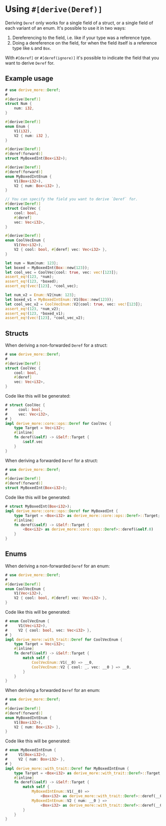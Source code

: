# Using `#[derive(Deref)]`

Deriving `Deref` only works for a single field of a struct, or a single field of each variant of an enum.
It's possible to use it in two ways:

1. Dereferencing to the field, i.e. like if your type was a reference type.
2. Doing a dereference on the field, for when the field itself is a reference type like `&` and `Box`.

With `#[deref]` or `#[deref(ignore)]` it's possible to indicate the field that
you want to derive `Deref` for.




## Example usage

```rust
# use derive_more::Deref;
#
#[derive(Deref)]
struct Num {
    num: i32,
}

#[derive(Deref)]
enum Enum {
    V1(i32),
    V2 { num: i32 },
}

#[derive(Deref)]
#[deref(forward)]
struct MyBoxedInt(Box<i32>);

#[derive(Deref)]
#[deref(forward)]
enum MyBoxedIntEnum {
    V1(Box<i32>),
    V2 { num: Box<i32> },
}

// You can specify the field you want to derive `Deref` for.
#[derive(Deref)]
struct CoolVec {
    cool: bool,
    #[deref]
    vec: Vec<i32>,
}

#[derive(Deref)]
enum CoolVecEnum {
    V1(Vec<i32>),
    V2 { cool: bool, #[deref] vec: Vec<i32> },
}

let num = Num{num: 123};
let boxed = MyBoxedInt(Box::new(123));
let cool_vec = CoolVec{cool: true, vec: vec![123]};
assert_eq!(123, *num);
assert_eq!(123, *boxed);
assert_eq!(vec![123], *cool_vec);

let num_v2 = Enum::V2{num: 123};
let boxed_v1 = MyBoxedIntEnum::V1(Box::new(123));
let cool_vec_v2 = CoolVecEnum::V2{cool: true, vec: vec![123]};
assert_eq!(123, *num_v2);
assert_eq!(123, *boxed_v1);
assert_eq!(vec![123], *cool_vec_v2);
```




## Structs

When deriving a non-forwarded `Deref` for a struct:

```rust
# use derive_more::Deref;
#
#[derive(Deref)]
struct CoolVec {
    cool: bool,
    #[deref]
    vec: Vec<i32>,
}
```

Code like this will be generated:

```rust
# struct CoolVec {
#     cool: bool,
#     vec: Vec<i32>,
# }
impl derive_more::core::ops::Deref for CoolVec {
    type Target = Vec<i32>;
    #[inline]
    fn deref(&self) -> &Self::Target {
        &self.vec
    }
}
```

When deriving a forwarded `Deref` for a struct:

```rust
# use derive_more::Deref;
#
#[derive(Deref)]
#[deref(forward)]
struct MyBoxedInt(Box<i32>);
```

Code like this will be generated:

```rust
# struct MyBoxedInt(Box<i32>);
impl derive_more::core::ops::Deref for MyBoxedInt {
    type Target = <Box<i32> as derive_more::core::ops::Deref>::Target;
    #[inline]
    fn deref(&self) -> &Self::Target {
        <Box<i32> as derive_more::core::ops::Deref>::deref(&self.0)
    }
}
```




## Enums

When deriving a non-forwarded `Deref` for an enum:

```rust
# use derive_more::Deref;
#
#[derive(Deref)]
enum CoolVecEnum {
    V1(Vec<i32>),
    V2 { cool: bool, #[deref] vec: Vec<i32> },
}
```

Code like this will be generated:

```rust
# enum CoolVecEnum {
#     V1(Vec<i32>),
#     V2 { cool: bool, vec: Vec<i32> },
# }
impl derive_more::with_trait::Deref for CoolVecEnum {
    type Target = Vec<i32>;
    #[inline]
    fn deref(&self) -> &Self::Target {
        match self {
            CoolVecEnum::V1(__0) => __0,
            CoolVecEnum::V2 { cool: _, vec: __0 } => __0,
        }
    }
}
```

When deriving a forwarded `Deref` for an enum:

```rust
# use derive_more::Deref;
#
#[derive(Deref)]
#[deref(forward)]
enum MyBoxedIntEnum {
    V1(Box<i32>),
    V2 { num: Box<i32> },
}
```

Code like this will be generated:

```rust
# enum MyBoxedIntEnum {
#     V1(Box<i32>),
#     V2 { num: Box<i32> },
# }
impl derive_more::with_trait::Deref for MyBoxedIntEnum {
    type Target = <Box<i32> as derive_more::with_trait::Deref>::Target;
    #[inline]
    fn deref(&self) -> &Self::Target {
        match self {
            MyBoxedIntEnum::V1(__0) =>
                <Box<i32> as derive_more::with_trait::Deref>::deref(__0),
            MyBoxedIntEnum::V2 { num: __0 } =>
                <Box<i32> as derive_more::with_trait::Deref>::deref(__0),
        }
    }
}
```
